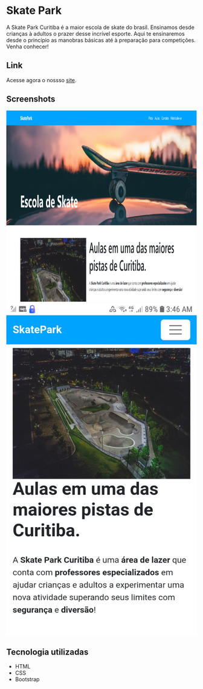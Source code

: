 # Skate Park

A Skate Park Curitiba é a maior escola de skate do brasil. Ensinamos desde crianças à adultos o prazer desse incrível esporte. Aqui te ensinaremos desde o princípio as manobras básicas até à preparação para competições. Venha conhecer!

## Link

Acesse agora o nossso [site](https://skatepark-phi.vercel.app/).

## Screenshots

<img src="./assets/print1.png" width="1500" height="506" />

<img src="./assets/print3.jpg" width="520" height="880" />

## Tecnologia utilizadas

- HTML
- CSS
- Bootstrap
